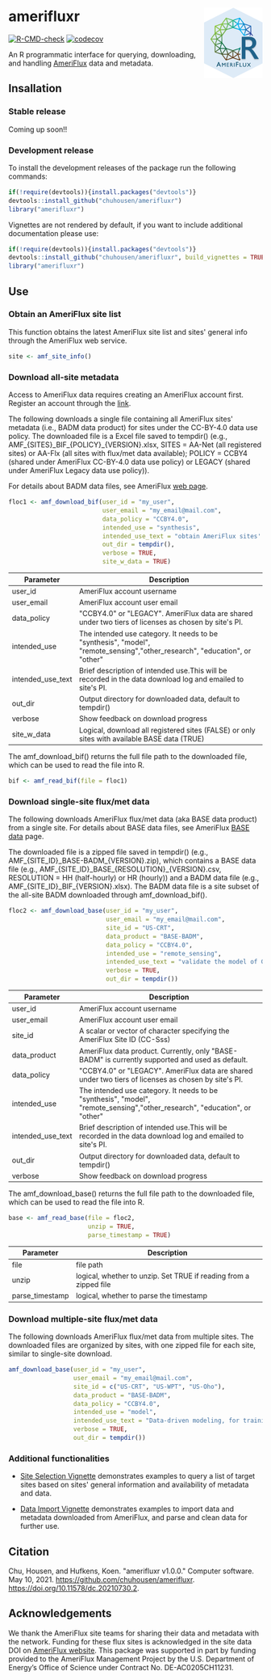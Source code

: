 # amerifluxr <img src='man/figures/logo.png' align="right" height="138.5" />

[![R-CMD-check](https://github.com/chuhousen/amerifluxr/workflows/R-CMD-check/badge.svg)](https://github.com/chuhousen/amerifluxr/actions)
[![codecov](https://codecov.io/gh/chuhousen/amerifluxr/branch/master/graph/badge.svg)](https://codecov.io/gh/chuhousen/amerifluxr)

An R programmatic interface for querying, downloading, and handling [AmeriFlux](https://ameriflux.lbl.gov/) data and metadata.  

## Insallation

### Stable release

Coming up soon!!

### Development release

To install the development releases of the package run the following
commands:

``` r
if(!require(devtools)){install.packages("devtools")}
devtools::install_github("chuhousen/amerifluxr")
library("amerifluxr")
```

Vignettes are not rendered by default, if you want to include additional
documentation please use:

``` r
if(!require(devtools)){install.packages("devtools")}
devtools::install_github("chuhousen/amerifluxr", build_vignettes = TRUE)
library("amerifluxr")
```
## Use

### Obtain an AmeriFlux site list 

This function obtains the latest AmeriFlux site list and
sites' general info through the AmeriFlux web service.

``` r
site <- amf_site_info()

```

### Download all-site metadata

Access to AmeriFlux data requires creating an AmeriFlux account first.
Register an account through the
[link](https://ameriflux-data.lbl.gov/Pages/RequestAccount.aspx).

The following downloads a single file containing all AmeriFlux sites'
metadata (i.e., BADM data product) for sites under the CC-BY-4.0 data 
use policy. The downloaded file is a Excel file saved to tempdir()
(e.g., AMF\_\{SITES\}\_BIF\_\{POLICY\}\_\{VERSION\}\.xlsx, SITES
= AA-Net (all registered sites) or AA-Flx (all sites with flux/met 
data available); POLICY = CCBY4 (shared under AmeriFlux CC-BY-4.0 
data use policy) or LEGACY (shared under AmeriFlux Legacy data use
policy)). 

For details about BADM data files, see AmeriFlux 
[web page](https://ameriflux.lbl.gov/data/aboutdata/badm-data-product/).


``` r
floc1 <- amf_download_bif(user_id = "my_user",
                          user_email = "my_email@mail.com",
                          data_policy = "CCBY4.0",
                          intended_use = "synthesis",
                          intended_use_text = "obtain AmeriFlux sites' geolocation, IGBP, and climate classification",
                          out_dir = tempdir(),
                          verbose = TRUE,
                          site_w_data = TRUE)
```


| Parameter          | Description                                                                                                                     |
| ------------------ | ------------------------------------------------------------------------------------------------------------------------------- |
| user_id            | AmeriFlux account username                                                                                                      |
| user_email         | AmeriFlux account user email                                                                                                    |
| data_policy        | "CCBY4.0" or "LEGACY". AmeriFlux data are shared under two tiers of licenses as chosen by site's PI.                            |
| intended_use       | The intended use category. It needs to be "synthesis", "model", "remote_sensing","other_research", "education", or "other"      |
| intended_use_text  | Brief description of intended use.This will be recorded in the data download log and emailed to site's PI.                      |
| out_dir            | Output directory for downloaded data, default to tempdir()                                                                      |
| verbose            | Show feedback on download progress                                                                                              |
| site_w_data        | Logical, download all registered sites (FALSE) or only sites with available BASE data (TRUE)                                    |

The amf_download_bif() returns the full file path to the downloaded file,
which can be used to read the file into R.

``` r
bif <- amf_read_bif(file = floc1)

```

### Download single-site flux/met data

The following downloads AmeriFlux flux/met data (aka BASE data product)
from a single site. For details about BASE data files, see AmeriFlux
[BASE data](https://ameriflux.lbl.gov/data/data-processing-pipelines/base-publish/)
page. 

The downloaded file is a zipped file saved in tempdir()
(e.g., AMF\_\{SITE_ID\}\_BASE-BADM\_\{VERSION\}\.zip), which contains a BASE data 
file (e.g., AMF\_\{SITE_ID\}\_BASE\_\{RESOLUTION\}\_\{VERSION\}\.csv, 
RESOLUTION = HH (half-hourly) or HR (hourly)) and a BADM data file (e.g., 
AMF\_\{SITE_ID\}\_BIF\_\{VERSION\}\.xlsx). The BADM data file is a site subset of 
the all-site BADM downloaded through amf_download_bif().

``` r
floc2 <- amf_download_base(user_id = "my_user",
                           user_email = "my_email@mail.com",
                           site_id = "US-CRT",
                           data_product = "BASE-BADM",
                           data_policy = "CCBY4.0",
                           intended_use = "remote_sensing",
                           intended_use_text = "validate the model of GPP estimation",
                           verbose = TRUE,
                           out_dir = tempdir())

```


| Parameter          | Description                                                                                                                     |
| ------------------ | ------------------------------------------------------------------------------------------------------------------------------- |
| user_id            | AmeriFlux account username                                                                                                      |
| user_email         | AmeriFlux account user email                                                                                                    |
| site_id            | A scalar or vector of character specifying the AmeriFlux Site ID (CC-Sss)                                                       |
| data_product       | AmeriFlux data product. Currently, only "BASE-BADM" is currently supported and used as default.                                 |
| data_policy        | "CCBY4.0" or "LEGACY". AmeriFlux data are shared under two tiers of licenses as chosen by site's PI.                            |
| intended_use       | The intended use category. It needs to be "synthesis", "model", "remote_sensing","other_research", "education", or "other"      |
| intended_use_text  | Brief description of intended use.This will be recorded in the data download log and emailed to site's PI.                      |
| out_dir            | Output directory for downloaded data, default to tempdir()                                                                      |
| verbose            | Show feedback on download progress                                                                                              |

The amf_download_base() returns the full file path to the downloaded file,
which can be used to read the file into R.

``` r
base <- amf_read_base(file = floc2,
                      unzip = TRUE,
                      parse_timestamp = TRUE)
```


| Parameter          | Description                                                                                                                     |
| ------------------ | ------------------------------------------------------------------------------------------------------------------------------- |
| file               | file path                                                                                                                       |
| unzip              | logical, whether to unzip. Set TRUE if reading from a zipped file                                                               |
| parse_timestamp    | logical, whether to parse the timestamp                                                                                         |


### Download multiple-site flux/met data

The following downloads AmeriFlux flux/met data from multiple sites. 
The downloaded files are organized by sites, with one zipped file for
each site, similar to single-site download.

``` r
amf_download_base(user_id = "my_user",
                  user_email = "my_email@mail.com",
                  site_id = c("US-CRT", "US-WPT", "US-Oho"),
                  data_product = "BASE-BADM",
                  data_policy = "CCBY4.0",
                  intended_use = "model",
                  intended_use_text = "Data-driven modeling, for training models and cross-validation",
                  verbose = TRUE,
                  out_dir = tempdir())

```
### Additional functionalities

* [Site Selection Vignette](https://chuhousen.github.io/amerifluxr/articles/site_selection.html)
demonstrates examples to query a list of target sites based on
sites' general information and availability of metadata and data. 

* [Data Import Vignette](https://chuhousen.github.io/amerifluxr/articles/data_import.html)
demonstrates examples to import data and metadata downloaded from
AmeriFlux, and parse and clean data for further use. 

## Citation

Chu, Housen, and Hufkens, Koen. "amerifluxr v1.0.0." Computer software. May 10, 2021. https://github.com/chuhousen/amerifluxr. https://doi.org/10.11578/dc.20210730.2.

## Acknowledgements

We thank the AmeriFlux site teams for sharing their data and 
metadata with the network. Funding for these flux sites is 
acknowledged in the site data DOI on 
[AmeriFlux website](https://ameriflux.lbl.gov/).
This package was supported in part by funding provided to the
AmeriFlux Management Project by the U.S. Department of Energy’s
Office of Science under Contract No. DE-AC0205CH11231.

